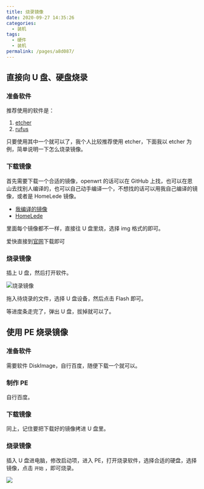 ```yaml
---
title: 烧录镜像
date: 2020-09-27 14:35:26
categories:
  - 装机
tags:
  - 硬件
  - 装机
permalink: /pages/a8d087/
---
```


## 直接向 U 盘、硬盘烧录

### 准备软件

推荐使用的软件是：

1. [etcher](https://etcher.io/)
2. [rufus](https://rufus.ie/)

只要使用其中一个就可以了，我个人比较推荐使用 etcher，下面我以 etcher 为例，简单说明一下怎么烧录镜像。

### 下载镜像

首先需要下载一个合适的镜像，openwrt 的话可以在 GitHub 上找，也可以在恩山去找别人编译的，也可以自己动手编译一个，不想找的话可以用我自己编译的镜像，或者是 HomeLede 镜像。

- [我编译的镜像](https://dl.u2sb.top/#/s/GPIQ?path=%2Fblog%2F%E8%BD%AF%E8%B7%AF%E7%94%B1%2FOpenWRT)
- [HomeLede](https://github.com/xiaoqingfengATGH/HomeLede)

里面每个镜像都不一样，直接往 U 盘里烧，选择 img 格式的即可。

爱快直接到[官网](https://www.ikuai8.com/component/download)下载即可

### 烧录镜像

插上 U 盘，然后打开软件。

![烧录镜像](https://file.sm9.top/item/5f703758160a154a67a4e13c.png)

拖入待烧录的文件，选择 U 盘设备，然后点击 Flash 即可。

等进度条走完了，弹出 U 盘，拔掉就可以了。

## 使用 PE 烧录镜像

### 准备软件

需要软件 DiskImage，自行百度，随便下载一个就可以。

### 制作 PE

自行百度。

### 下载镜像

同上，记住要把下载好的镜像拷进 U 盘里。

### 烧录镜像

插入 U 盘进电脑，修改启动项，进入 PE，打开烧录软件，选择合适的硬盘，选择镜像，点击 `开始` ，即可烧录。

![](https://file.sm9.top/item/5f9e35581cd1bbb86bf9326f.png)

